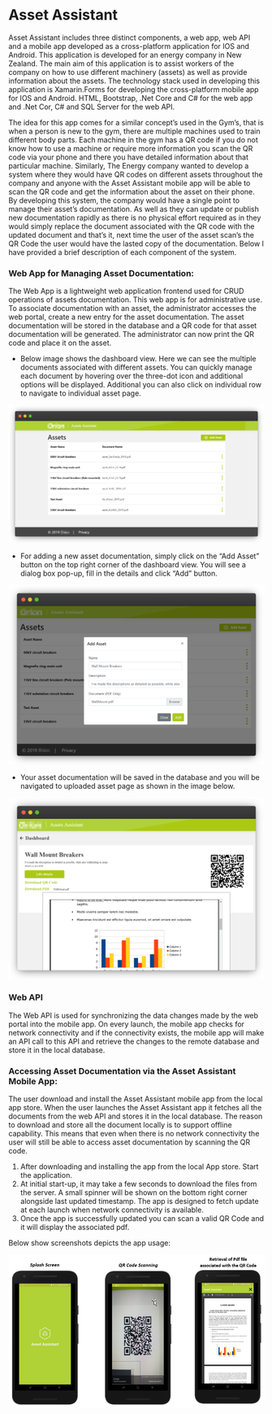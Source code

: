 # Asset Assistant

Asset Assistant includes three distinct components, a web app, web API and a mobile app developed as a cross-platform application for IOS and Android. This application is developed for an energy company in New Zealand. The main aim of this application is to assist workers of the company on how to use different machinery (assets) as well as provide information about the assets. The technology stack used in developing this application is Xamarin.Forms for developing the cross-platform mobile app for IOS and Android. HTML, Bootstrap, .Net Core and C# for the web app and .Net Cor, C# and SQL Server for the web API.

The idea for this app comes for a similar concept’s used in the Gym’s, that is when a person is new to the gym, there are multiple machines used to train different body parts. Each machine in the gym has a QR code if you do not know how to use a machine or require more information you scan the QR code via your phone and there you have detailed information about that particular machine. Similarly, The Energy company wanted to develop a system where they would have QR codes on different assets throughout the company and anyone with the Asset Assistant mobile app will be able to scan the QR code and get the information about the asset on their phone. By developing this system, the company would have a single point to manage their asset’s documentation. As well as they can update or publish new documentation rapidly as there is no physical effort required as in they would simply replace the document associated with the QR code with the updated document and that’s it, next time the user of the asset scan’s the QR Code the user would have the lasted copy of the documentation. Below I have provided a brief description of each component of the system.

### Web App for Managing Asset Documentation:
The Web App is a lightweight web application frontend used for CRUD operations of assets documentation. This web app is for administrative use. To associate documentation with an asset, the administrator accesses the web portal, create a new entry for the asset documentation. The asset documentation will be stored in the database and a QR code for that asset documentation will be generated. The administrator can now print the QR code and place it on the asset.

* Below image shows the dashboard view. Here we can see the multiple documents associated with different assets. You can quickly manage each document by hovering over the three-dot icon and additional options will be displayed. Additional you can also click on individual row to navigate to individual asset page.

![](ReadMeImages/WebApp1.png)

* For adding a new asset documentation, simply click on the “Add Asset” button on the top right corner of the dashboard view. You will see a dialog box pop-up, fill in the details and click “Add” button.

![](ReadMeImages/WebApp2.png)

* Your asset documentation will be saved in the database and you will be navigated to uploaded asset page as shown in the image below.

![](ReadMeImages/WebApp3.png)

### Web API
The Web API is used for synchronizing the data changes made by the web portal into the mobile app. On every launch, the mobile app checks for network connectivity and if the connectivity exists, the mobile app will make an API call to this API and retrieve the changes to the remote database and store it in the local database.

### Accessing Asset Documentation via the Asset Assistant Mobile App:

The user download and install the Asset Assistant mobile app from the local app store. When the user launches the Asset Assistant app it fetches all the documents from the web API and stores it in the local database. The reason to download and store all the document locally is to support offline capability. This means that even when there is no network connectivity the user will still be able to access asset documentation by scanning the QR code.

1. After downloading and installing the app from the local App store. Start the application.
2. At initial start-up, it may take a few seconds to download the files from the server. A small spinner will be shown on the bottom right corner alongside last updated timestamp. The app is designed to fetch update at each launch when network connectivity is available.
3. Once the app is successfully updated you can scan a valid QR Code and it will display the associated pdf.

Below show screenshots depicts the app usage:

![](ReadMeImages/MobileApp.png)
